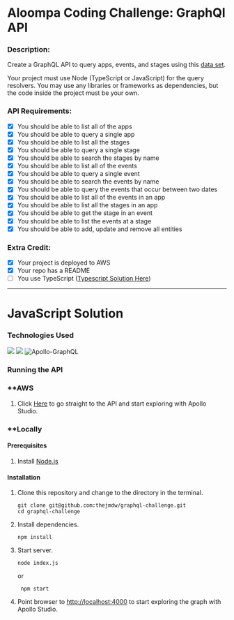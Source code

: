 # Aloompa Coding Challenge: GraphQl API

### Description:

Create a GraphQL API to query apps, events, and stages using this [data set](https://assets.aloompa.com.s3.amazonaws.com/rappers/hiphopfest.json).

Your project must use Node (TypeScript or JavaScript) for the query resolvers. You may use any libraries or frameworks as dependencies, but the code inside the project must be your own.

### API Requirements:
- [x] You should be able to list all of the apps
- [x] You should be able to query a single app
- [x] You should be able to list all the stages
- [x] You should be able to query a single stage
- [x] You should be able to search the stages by name
- [x] You should be able to list all of the events
- [x] You should be able to query a single event
- [x] You should be able to search the events by name
- [x] You should be able to query the events that occur between two dates
- [x] You should be able to list all of the events in an app
- [x] You should be able to list all the stages in an app
- [x] You should be able to get the stage in an event
- [x] You should be able to list the events at a stage
- [x] You should be able to add, update and remove all entities

### Extra Credit:
- [x] Your project is deployed to AWS
- [x] Your repo has a README
- [ ] You use TypeScript  ([Typescript Solution Here](https://github.com/thejmdw/graphql-challenge-typescript))

---

# JavaScript Solution


### Technologies Used

![](https://img.shields.io/badge/Node.js-43853D?style=for-the-badge&logo=node.js&logoColor=white) ![](https://img.shields.io/badge/JavaScript-323330?style=for-the-badge&logo=javascript&logoColor=F7DF1E) ![Apollo-GraphQL](https://img.shields.io/badge/-ApolloGraphQL-311C87?style=for-the-badge&logo=apollo-graphql)

### Running the API

### **AWS

1. Click [Here](https://skeshla775.execute-api.us-east-1.amazonaws.com/dev/) to go straight to the API and start exploring with Apollo Studio.

### **Locally
#### Prerequisites

1. Install [Node.js](https://nodejs.org/en/)

#### Installation

1. Clone this repository and change to the directory in the  terminal.
    ```
    git clone git@github.com:thejmdw/graphql-challenge.git
    cd graphql-challenge
    ```
2. Install dependencies.
    ```
    npm install
    ```
3. Start server.
    ```
    node index.js
    ```
    or
    ```
     npm start
    ```
4. Point browser to [http://localhost:4000](http://localhost:4000) to start exploring the graph with Apollo Studio.
